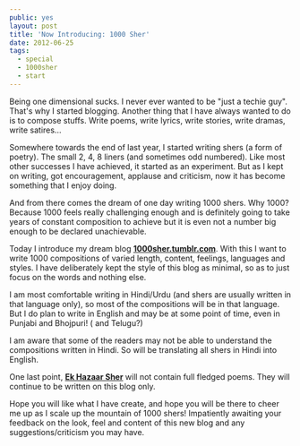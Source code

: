 ```yaml
---
public: yes
layout: post
title: 'Now Introducing: 1000 Sher'
date: 2012-06-25
tags:
  - special 
  - 1000sher 
  - start
---
```


Being one dimensional sucks. I never ever wanted to be "just a techie guy". That's why I started blogging. Another thing that I have always wanted to do is to compose stuffs. Write poems, write lyrics, write stories, write dramas, write satires...

Somewhere towards the end of last year, I started writing shers (a form of poetry). The small 2, 4, 8 liners (and sometimes odd numbered). Like most other successes I have achieved, it started as an experiment. But as I kept on writing, got encouragement, applause and criticism, now it has become something that I enjoy doing.

And from there comes the dream of one day writing 1000 shers. Why 1000? Because 1000 feels really challenging enough and is definitely going to take years of constant composition to achieve but it is even not a number big enough to be declared unachievable.

Today I introduce my dream blog [**1000sher.tumblr.com**](http://1000sher.tumblr.com/). With this I want to write 1000 compositions of varied length, content, feelings, languages and styles. I have deliberately kept the style of this blog as minimal, so as to just focus on the words and nothing else.

I am most comfortable writing in Hindi/Urdu (and shers are usually written in that language only), so most of the compositions will be in that language. But I do plan to write in English and may be at some point of time, even in Punjabi and Bhojpuri! ( and Telugu?)

I am aware that some of the readers may not be able to understand the compositions written in Hindi. So will be translating all shers in Hindi into English.

One last point, [**Ek Hazaar Sher**](http://1000sher.tumblr.com/) will not contain full fledged poems. They will continue to be written on this blog only.

Hope you will like what I have create, and hope you will be there to cheer me up as I scale up the mountain of 1000 shers! Impatiently awaiting your feedback on the look, feel and content of this new blog and any suggestions/criticism you may have.
